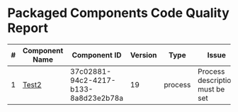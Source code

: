 # Packaged Components Code Quality Report
|#|Component Name|Component ID|Version|Type|Issue|Issue Type|Priority|
|---|---|---|---|---|---|---|---|
|1|[Test2](Report/Training-Darko-Mirchevski/Doubleservice/Test2.xml)|37c02881-94c2-4217-b133-8a8d23e2b78a|19|process|Process description must be set|CODE_SMELL|MINOR|
